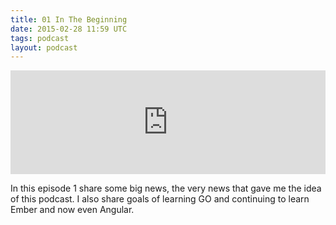 ```yaml
---
title: 01 In The Beginning
date: 2015-02-28 11:59 UTC
tags: podcast
layout: podcast
---
```

<iframe width="100%" height="166" scrolling="no" frameborder="no" src="https://w.soundcloud.com/player/?url=https%3A//api.soundcloud.com/tracks/193492441&amp;color=ea7a68&amp;auto_play=false&amp;hide_related=false&amp;show_comments=true&amp;show_user=true&amp;show_reposts=false"></iframe>


In this episode 1 share some big news, the very news that gave me the idea of this podcast. I also share goals of learning GO and continuing to learn Ember and now even Angular.
